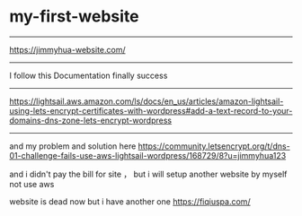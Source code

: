 # my-first-website
***
https://jimmyhua-website.com/
***
I follow this Documentation finally success
***
https://lightsail.aws.amazon.com/ls/docs/en_us/articles/amazon-lightsail-using-lets-encrypt-certificates-with-wordpress#add-a-text-record-to-your-domains-dns-zone-lets-encrypt-wordpress
***
and my problem and solution here https://community.letsencrypt.org/t/dns-01-challenge-fails-use-aws-lightsail-wordpress/168729/8?u=jimmyhua123

and i didn't pay the bill for site ， but i will setup another website by myself not use aws


website is  dead now but i have another one https://fiqiuspa.com/
